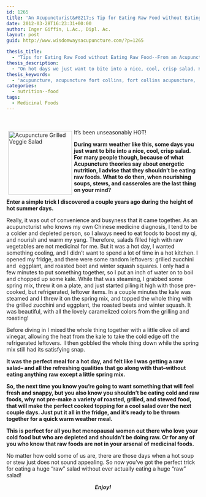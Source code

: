 ```yaml
---
id: 1265
title: 'An Acupuncturist&#8217;s Tip for Eating Raw Food without Eating Raw Food'
date: 2012-03-28T16:23:31+00:00
author: Inger Giffin, L.Ac., Dipl. Ac.
layout: post
guid: http://www.wisdomwaysacupuncture.com/?p=1265

thesis_title:
  - "Tips for Eating Raw Food without Eating Raw Food--From an Acupuncturist's Kitchen"
thesis_description:
  - "On hot days we just want to bite into a nice, cool, crisp salad. Here's one idea for those who shouldn't be eating raw foods. "
thesis_keywords:
  - 'acupuncture, acupuncture fort collins, fort collins acupuncture, '
categories:
  - nutrition--food
tags:
  - Medicinal Foods
---
```

&nbsp;

<img src="https://origin.ih.constantcontact.com/fs085/1102844965003/img/106.jpg" alt="Acupuncture Grilled Veggie Salad" width="166" height="166" align="left" border="0" hspace="5" vspace="5" />It&#8217;s been unseasonably HOT!

**During warm weather like this, some days you just want to bite into a nice, cool, crisp salad. For many people though, because of what Acupuncture theories say about energetic nutrition, I advise that they shouldn&#8217;t be eating raw foods. What to do then, when nourishing soups, stews, and casseroles are the last thing on your mind?**

**Enter a simple trick I discovered a couple years ago during the height of hot summer days.**

Really, it was out of convenience and busyness that it came together. As an acupuncturist who knows my own Chinese medicine diagnosis, I tend to be a colder and depleted person, so I always need to eat foods to boost my qi, and nourish and warm my yang. Therefore, salads filled high with raw vegetables are not medicinal for me. But it was a hot day, I wanted something cooling, and I didn&#8217;t want to spend a lot of time in a hot kitchen. I opened my fridge, and there were some random leftovers: grilled zucchini and  eggplant, and roasted beet and winter squash squares. I only had a few minutes to put something together, so I put an inch of water on to boil and chopped up some kale. While that was steaming, I grabbed some spring mix, threw it on a plate, and just started piling it high with those pre-cooked, but refrigerated, leftover items. In a couple minutes the kale was steamed and I threw it on the spring mix, and topped the whole thing with the grilled zucchini and eggplant, the roasted beets and winter squash. It was beautiful, with all the lovely caramelized colors from the grilling and roasting!

Before diving in I mixed the whole thing together with a little olive oil and vinegar, allowing the heat from the kale to take the cold edge off the refrigerated leftovers.  I then gobbled the whole thing down while the spring mix still had its satisfying snap.

**It was the perfect meal for a hot day, and felt like I was getting a raw salad&#8211; and all the refreshing qualities that go along with that&#8211;without eating anything raw except a little spring mix.**

**So, the next time you know you&#8217;re going to want something that will feel fresh and snappy, but you also know you shouldn&#8217;t be eating cold and raw foods, why not pre-make a variety of roasted, grilled, and stewed food, that will make the perfect cooked topping for a cool salad over the next couple days. Just put it all in the fridge, and it&#8217;s ready to be thrown together for a quick warm weather meal.**

**This is perfect for all you hot menopausal women out there who love your cold food but who are depleted and shouldn&#8217;t be doing raw. Or for any of you who know that raw foods are not in your arsenal of medicinal foods.**

No matter how cold some of us are, there are those days when a hot soup or stew just does not sound appealing. So now you&#8217;ve got the perfect trick for eating a huge &#8220;raw&#8221; salad without ever actually eating a huge &#8220;raw&#8221; salad!

<p style="text-align: center;">
  <strong><em>Enjoy!</em></strong>
</p>
